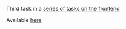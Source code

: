Third task in a [series of tasks on the frontend](https://ospens.github.io/react-roadmap/)

Available [here](https://owtmpatrick.github.io/rock-paper-scissors/)